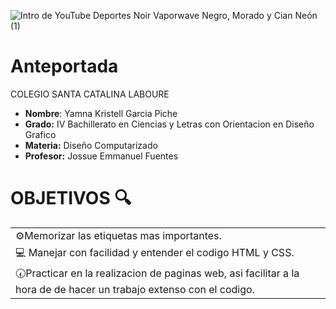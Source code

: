 ![Intro de YouTube Deportes Noir  Vaporwave Negro, Morado y Cian Neón (1)](https://user-images.githubusercontent.com/79730258/128396525-8254de8e-2e3a-4c89-ba7b-79c2362188e0.gif)

# Anteportada
COLEGIO SANTA CATALINA LABOURE     
- **Nombre**: Yamna Kristell Garcia Piche
- **Grado:** IV Bachillerato en Ciencias y Letras con Orientacion en Diseño Grafico 
- **Materia:** Diseño Computarizado 
- **Profesor:** Jossue Emmanuel Fuentes                 



















# OBJETIVOS 🔍
|            |
| :------------ |
|   ⚙️Memorizar las etiquetas mas importantes.  |
| 💻 Manejar con facilidad y entender el codigo HTML y CSS.  |
|🕢Practicar en la realizacion de paginas web, asi facilitar a la hora de de hacer un trabajo extenso con el codigo.|



